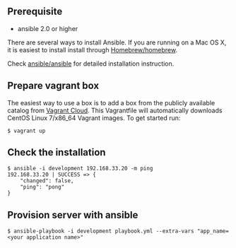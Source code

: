 ## Prerequisite
+ ansible 2.0 or higher

There are several ways to install Ansible. If you are running on a Mac OS X, it is easiest to install install through [Homebrew/homebrew](https://github.com/Homebrew/homebrew).

Check [ansible/ansible](https://github.com/ansible/ansible) for detailed installation instruction.

## Prepare vagrant box
The easiest way to use a box is to add a box from the publicly available catalog from [Vagrant Cloud](https://app.vagrantup.com/boxes/search). This Vagrantfile will automatically downloads CentOS Linux 7/x86_64 Vagrant images. To get started run:

```
$ vagrant up
```

## Check the installation
```
$ ansible -i development 192.168.33.20 -m ping
192.168.33.20 | SUCCESS => {
    "changed": false,
    "ping": "pong"
}
```

## Provision server with ansible
```
$ ansible-playbook -i development playbook.yml --extra-vars "app_name=<your application name>"
```

